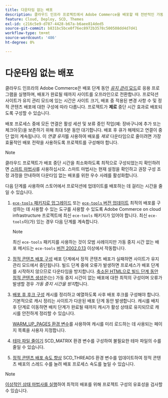 ```yaml
---
title: 다운타임 없는 배포
description: 클라우드 인프라 프로젝트에서 Adobe Commerce을 배포할 때 전반적인 가동 중지 시간을 줄이는 방법을 알아봅니다.
feature: Cloud, Deploy, SCD, Themes
exl-id: c216c5e9-d787-4428-b67a-b6aee814ded5
source-git-commit: b831bc5bce0f76ec8972b3578c500508dd4d7d41
workflow-type: tm+mt
source-wordcount: '486'
ht-degree: 0%

---
```


# 다운타임 없는 배포

클라우드 인프라의 Adobe Commerce은 배포 단계 동안 [_유지 관리_ 모드](https://experienceleague.adobe.com/docs/commerce-operations/configuration-guide/setup/application-modes.html#production-mode)로 응용 프로그램을 실행하며, 배포가 완료될 때까지 사이트를 오프라인으로 전환합니다. 프로덕션 사이트가 유지 관리 모드에 있는 시간은 사이트 크기, 배포 중 적용된 변경 사항 수 및 정적 콘텐츠 배포에 대한 구성에 따라 다릅니다. 프로젝트가 **제로** 중단 시간 효과로 배포되도록 구성할 수 있습니다.

배포 프로세스 중에 모든 연결은 활성 세션 및 보류 중인 작업(예: 장바구니에 추가 또는 체크아웃)을 보존하기 위해 최대 5분 동안 대기합니다. 배포 후 큐가 해제되고 연결이 중단 없이 계속됩니다. 이 _연결 유지_&#x200B;를 사용하여 배포를 _제로_ 다운타임으로 줄이려면 가장 효율적인 배포 전략을 사용하도록 프로젝트를 구성해야 합니다.

>[!NOTE]
>
>클라우드 프로젝트가 배포 중단 시간을 최소화하도록 최적으로 구성되었는지 확인하려면 [스마트 마법사](smart-wizards.md)를 사용하십시오. 스마트 마법사는 현재 설정을 확인하고 권장 구성 조정 과정을 안내하여 다운타임 없는 배포를 위한 우수 사례를 활성화합니다.

다음 단계를 사용하여 스토어에서 프로덕션에 업데이트를 배포하는 데 걸리는 시간을 줄일 수 있습니다.

1. [`ece-tools` 패키지로 업그레이드](../dev-tools/install-package.md) 또는 [`ece-tools` 버전 업데이트](../dev-tools/update-package.md)
최적의 배포를 구성하는 데 사용할 수 있는 도구를 사용할 수 있도록 Adobe Commerce on cloud infrastructure 프로젝트에 최신 `ece-tools` 패키지가 있어야 합니다. 최신 `ece-tools`이(가) 있는 경우 다음 단계를 계속합니다.

   >[!NOTE]
   >
   >최신 `ece-tools` 패키지를 사용하는 것이 모범 사례이지만 가동 중지 시간 없는 배포 메서드는 `ece-tools` [버전 2002.0.13](../release-notes/cloud-release-archive.md#v2002013) 이상에서 작동합니다.

1. [정적 콘텐츠 배포 구성](static-content.md)
배포 단계에서 정적 콘텐츠 배포가 실패하면 사이트가 유지 관리 모드에서 중단됩니다. 빌드 단계 중에 오류가 발생하면 프로세스가 배포 단계를 시작하지 않으므로 다운타임을 방지합니다. [축소된 HTML으로 빌드 단계 동안 정적 콘텐츠 생성](static-content.md#setting-the-scd-on-build)은(는) 가동 중지 시간이 없는 배포에 대한 최적의 구성이며 오류가 발생할 경우 _가동 중지 시간을 방지_&#x200B;합니다.

1. [배포 후 후크 구성](../application/hooks-property.md)
캐시를 정리하고 예열하도록 사후 배포 후크를 구성해야 합니다. 기본적으로 캐시 정리는 사이트가 다운된 배포 단계 동안 발생합니다. 캐시를 배치 후 단계로 이동하면 배치 단계가 완료될 때까지 캐시가 활성 상태로 유지되므로 캐시를 안전하게 정리할 수 있습니다.

   [WARM_UP_PAGES 환경 변수](../environment/variables-post-deploy.md#warmuppages)를 사용하여 캐시를 미리 로드하는 데 사용되는 페이지 목록을 사용자 지정합니다.

1. [테마 파일 줄이기](../environment/variables-deploy.md#scdmatrix)
SCD\_MATRIX 환경 변수를 구성하여 불필요한 테마 파일의 수를 줄일 수 있습니다.

1. [정적 콘텐츠 배포 속도 향상](../environment/variables-deploy.md#scdthreads)
SCD\_THREADS 환경 변수를 업데이트하여 정적 콘텐츠 배포의 스레드 수를 늘려 배포 프로세스 속도를 높일 수 있습니다.

>[!NOTE]
>
>[이상적인 상태 마법사를 실행](smart-wizards.md#verifying-an-ideal-configuration)하여 최적의 배포를 위해 프로젝트 구성의 유효성을 검사할 수 있습니다.
